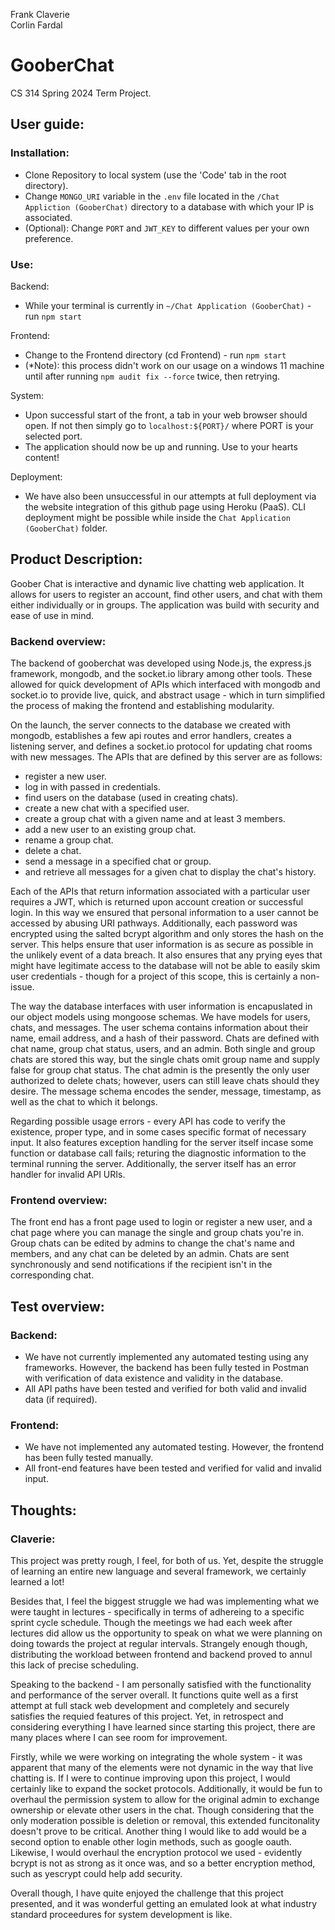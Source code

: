 Frank Claverie</br>
Corlin Fardal

# GooberChat
CS 314 Spring 2024 Term Project.
## User guide:



### Installation:
* Clone Repository to local system (use the 'Code' tab in the root directory). 
* Change `MONGO_URI` variable in the `.env` file located in the `/Chat Appliction (GooberChat)` directory to a database with which your IP is associated.
* (Optional): Change `PORT` and `JWT_KEY` to different values per your own preference.



### Use:
Backend:
* While your terminal is currently in `~/Chat Application (GooberChat)` - run `npm start`

Frontend:
* Change to the Frontend directory (cd Frontend) - run `npm start`
* (*Note): this process didn't work on our usage on a windows 11 machine until after running `npm audit fix --force` twice, then retrying. 
  
System:
* Upon successful start of the front, a tab in your web browser should open. If not then simply go to `localhost:${PORT}/` where PORT is your selected port.
* The application should now be up and running. Use to your hearts content!

Deployment:
* We have also been unsuccessful in our attempts at full deployment via the website integration of this github page using Heroku (PaaS). CLI deployment might be possible while inside the `Chat Application (GooberChat)` folder. 


  
## Product Description:
Goober Chat is interactive and dynamic live chatting web application. It allows for users to register an account, find other users, and chat with them either individually or in groups. The application was build with security and ease of use in mind.

### Backend overview:
The backend of gooberchat was developed using Node.js, the express.js framework, mongodb, and the socket.io library among other tools. These allowed for quick development of APIs which interfaced with mongodb and socket.io to provide live, quick, and abstract usage - which in turn simplified the process of making the frontend and establishing modularity. 

On the launch, the server connects to the database we created with mongodb, establishes a few api routes and error handlers, creates a listening server, and defines a socket.io protocol for updating chat rooms with new messages. The APIs that are defined by this server are as follows: 
* register a new user.
* log in with passed in credentials.
* find users on the database (used in creating chats).
* create a new chat with a specified user.
* create a group chat with a given name and at least 3 members.
* add a new user to an existing group chat.
* rename a group chat.
* delete a chat.
* send a message in a specified chat or group.
* and retrieve all messages for a given chat to display the chat's history.

Each of the APIs that return information associated with a particular user requires a JWT, which is returned upon account creation or successful login. In this way we ensured that personal information to a user cannot be accessed by abusing URI pathways. Additionally, each password was encrypted using the salted bcrypt algorithm and only stores the hash on the server. This helps ensure that user information is as secure as possible in the unlikely event of a data breach. It also ensures that any prying eyes that might have legitimate access to the database will not be able to easily skim user credentials - though for a project of this scope, this is certainly a non-issue. 

The way the database interfaces with user information is encapuslated in our object models using mongoose schemas. We have models for users, chats, and messages. The user schema contains information about their name, email address, and a hash of their password. Chats are defined with chat name, group chat status, users, and an admin. Both single and group chats are stored this way, but the single chats omit group name and supply false for group chat status. The chat admin is the presently the only user authorized to delete chats; however, users can still leave chats should they desire. The message schema encodes the sender, message, timestamp, as well as the chat to which it belongs. 

Regarding possible usage errors - every API has code to verify the existence, proper type, and in some cases specific format of necessary input. It also features exception handling for the server itself incase some function or database call fails; returing the diagnostic information to the terminal running the server. Additionally, the server itself has an error handler for invalid API URIs. 

### Frontend overview:
The front end has a front page used to login or register a new user, and a chat page where you can manage the single and group chats you're in. Group chats can be edited by admins to change the chat's name and members, and any chat can be deleted by an admin. Chats are sent synchronously and send notifications if the recipient isn't in the corresponding chat.



## Test overview:
### Backend:
* We have not currently implemented any automated testing using any frameworks. However, the backend has been fully tested in Postman with verification of data existence and validity in the database.
* All API paths have been tested and verified for both valid and invalid data (if required).

### Frontend:
* We have not implemented any automated testing. However, the frontend has been fully tested manually.
* All front-end features have been tested and verified for valid and invalid input.



## Thoughts:

### Claverie:
This project was pretty rough, I feel, for both of us. Yet, despite the struggle of learning an entire new language and several framework, we certainly learned a lot! 

Besides that, I feel the biggest struggle we had was implementing what we were taught in lectures - specifically in terms of adhereing to a specific sprint cycle schedule. Though the meetings we had each week after lectures did allow us the opportunity to speak on what we were planning on doing towards the project at regular intervals. Strangely enough though, distributing the workload between frontend and backend proved to annul this lack of precise scheduling.

Speaking to the backend - I am personally satisfied with the functionality and performance of the server overall. It functions quite well as a first attempt at full stack web development and completely and securely satisfies the requied features of this project. Yet, in retrospect and considering everything I have learned since starting this project, there are many places where I can see room for improvement. 

Firstly, while we were working on integrating the whole system - it was apparent that many of the elements were not dynamic in the way that live chatting is. If I were to continue improving upon this project, I would certainly like to expand the socket protocols. Additionally, it would be fun to overhaul the permission system to allow for the original admin to exchange ownership or elevate other users in the chat. Though considering that the only moderation possible is deletion or removal, this extended funcitonality doesn't prove to be critical. Another thing I would like to add would be a second option to enable other login methods, such as google oauth. Likewise, I would overhaul the encryption protocol we used - evidently bcrypt is not as strong as it once was, and so a better encryption method, such as yescrypt could help add security. 

Overall though, I have quite enjoyed the challenge that this project presented, and it was wonderful getting an emulated look at what industry standard proceedures for system development is like.
